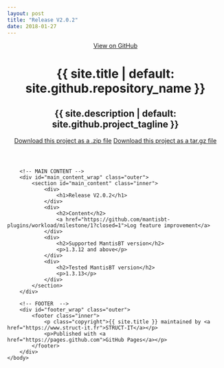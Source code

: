 ```yaml
---
layout: post
title: "Release V2.0.2"
date: 2018-01-27
---
```

<html lang="{{ site.lang | default: "en-US" }}">
	<head>
		<meta charset='utf-8'>
		<meta http-equiv="X-UA-Compatible" content="chrome=1">
		<meta name="viewport" content="width=device-width,maximum-scale=2">
		<meta name="description" content="{{ site.title | default: site.github.repository_name }} : {{ site.description | default: site.github.project_tagline }}">
		<link rel="stylesheet" type="text/css" media="screen" href="{{ '/assets/css/style.css?v=' | append: site.github.build_revision | relative_url }}">
	</head>
	<body>
		<!-- HEADER -->
		<div id="header_wrap" class="outer">
			<header class="inner">
				<a id="forkme_banner" href="{{ site.github.repository_url }}">View on GitHub</a>
				<h1 id="project_title">{{ site.title | default: site.github.repository_name }}</h1>
				<h2 id="project_tagline">{{ site.description | default: site.github.project_tagline }}</h2>
				<section id="downloads">
					<a class="zip_download_link" href="https://github.com/mantisbt-plugins/workload/archive/V2.0.2.zip">Download this project as a .zip file</a>
					<a class="tar_download_link" href="https://github.com/mantisbt-plugins/workload/archive/V2.0.2.tar.gz">Download this project as a tar.gz file</a>
				</section>
			</header>
		</div>
		
		<!-- MAIN CONTENT -->
		<div id="main_content_wrap" class="outer">
			<section id="main_content" class="inner">
				<div>
					<h1>Release V2.0.2</h1>
				</div>
				<div>
					<h2>Content</h2>
					<a href="https://github.com/mantisbt-plugins/workload/milestone/1?closed=1">Log feature improvement</a>
				</div>
				<div>
					<h2>Supported MantisBT version</h2>
					<p>1.3.12 and above</p>
				</div>
				<div>
					<h2>Tested MantisBT version</h2>
					<p>1.3.13</p>
				</div>
			</section>
		</div>
		
		<!-- FOOTER  -->
		<div id="footer_wrap" class="outer">
			<footer class="inner">
				<p class="copyright">{{ site.title }} maintained by <a href="https://www.struct-it.fr">STRUCT-IT</a></p>
				<p>Published with <a href="https://pages.github.com">GitHub Pages</a></p>
			</footer>
		</div>
	</body>
</html>
